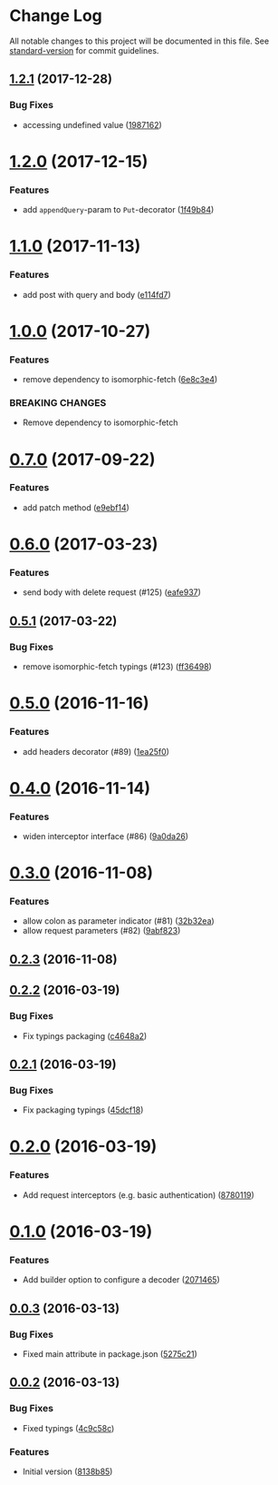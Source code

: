 # Change Log

All notable changes to this project will be documented in this file. See [standard-version](https://github.com/conventional-changelog/standard-version) for commit guidelines.

<a name="1.2.1"></a>
## [1.2.1](https://github.com/KnisterPeter/pretend/compare/v1.2.0...v1.2.1) (2017-12-28)


### Bug Fixes

* accessing undefined value ([1987162](https://github.com/KnisterPeter/pretend/commit/1987162))



<a name="1.2.0"></a>
# [1.2.0](https://github.com/KnisterPeter/pretend/compare/v1.1.0...v1.2.0) (2017-12-15)


### Features

* add `appendQuery`-param to `Put`-decorator ([1f49b84](https://github.com/KnisterPeter/pretend/commit/1f49b84))



<a name="1.1.0"></a>
# [1.1.0](https://github.com/KnisterPeter/pretend/compare/v1.0.0...v1.1.0) (2017-11-13)


### Features

* add post with query and body ([e114fd7](https://github.com/KnisterPeter/pretend/commit/e114fd7))



<a name="1.0.0"></a>
# [1.0.0](https://github.com/KnisterPeter/pretend/compare/v0.7.0...v1.0.0) (2017-10-27)


### Features

* remove dependency to isomorphic-fetch ([6e8c3e4](https://github.com/KnisterPeter/pretend/commit/6e8c3e4))


### BREAKING CHANGES

* Remove dependency to isomorphic-fetch



<a name="0.7.0"></a>
# [0.7.0](https://github.com/KnisterPeter/pretend/compare/v0.6.0...v0.7.0) (2017-09-22)


### Features

* add patch method ([e9ebf14](https://github.com/KnisterPeter/pretend/commit/e9ebf14))



<a name="0.6.0"></a>
# [0.6.0](https://github.com/knisterpeter/pretend/compare/v0.5.1...v0.6.0) (2017-03-23)


### Features

* send body with delete request (#125) ([eafe937](https://github.com/knisterpeter/pretend/commit/eafe937))



<a name="0.5.1"></a>
## [0.5.1](https://github.com/knisterpeter/pretend/compare/v0.5.0...v0.5.1) (2017-03-22)


### Bug Fixes

* remove isomorphic-fetch typings (#123) ([ff36498](https://github.com/knisterpeter/pretend/commit/ff36498))



<a name="0.5.0"></a>
# [0.5.0](https://github.com/knisterpeter/pretend/compare/v0.4.0...v0.5.0) (2016-11-16)


### Features

* add headers decorator (#89) ([1ea25f0](https://github.com/knisterpeter/pretend/commit/1ea25f0))



<a name="0.4.0"></a>
# [0.4.0](https://github.com/knisterpeter/pretend/compare/v0.3.0...v0.4.0) (2016-11-14)


### Features

* widen interceptor interface (#86) ([9a0da26](https://github.com/knisterpeter/pretend/commit/9a0da26))



<a name="0.3.0"></a>
# [0.3.0](https://github.com/knisterpeter/pretend/compare/v0.2.3...v0.3.0) (2016-11-08)


### Features

* allow colon as parameter indicator (#81) ([32b32ea](https://github.com/knisterpeter/pretend/commit/32b32ea))
* allow request parameters (#82) ([9abf823](https://github.com/knisterpeter/pretend/commit/9abf823))



<a name="0.2.3"></a>
## [0.2.3](https://github.com/knisterpeter/pretend/compare/v0.2.2...v0.2.3) (2016-11-08)



<a name="0.2.2"></a>
## [0.2.2](https://github.com/knisterpeter/pretend/compare/v0.2.1...v0.2.2) (2016-03-19)


### Bug Fixes

* Fix typings packaging ([c4648a2](https://github.com/knisterpeter/pretend/commit/c4648a2))



<a name="0.2.1"></a>
## [0.2.1](https://github.com/knisterpeter/pretend/compare/v0.2.0...v0.2.1) (2016-03-19)


### Bug Fixes

* Fix packaging typings ([45dcf18](https://github.com/knisterpeter/pretend/commit/45dcf18))



<a name="0.2.0"></a>
# [0.2.0](https://github.com/knisterpeter/pretend/compare/v0.1.0...v0.2.0) (2016-03-19)


### Features

* Add request interceptors (e.g. basic authentication) ([8780119](https://github.com/knisterpeter/pretend/commit/8780119))



<a name="0.1.0"></a>
# [0.1.0](https://github.com/knisterpeter/pretend/compare/v0.0.3...v0.1.0) (2016-03-19)


### Features

* Add builder option to configure a decoder ([2071465](https://github.com/knisterpeter/pretend/commit/2071465))



<a name="0.0.3"></a>
## [0.0.3](https://github.com/knisterpeter/pretend/compare/v0.0.2...v0.0.3) (2016-03-13)


### Bug Fixes

* Fixed main attribute in package.json ([5275c21](https://github.com/knisterpeter/pretend/commit/5275c21))



<a name="0.0.2"></a>
## [0.0.2](https://github.com/knisterpeter/pretend/compare/8138b85...v0.0.2) (2016-03-13)


### Bug Fixes

* Fixed typings ([4c9c58c](https://github.com/knisterpeter/pretend/commit/4c9c58c))

### Features

* Initial version ([8138b85](https://github.com/knisterpeter/pretend/commit/8138b85))
